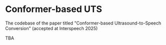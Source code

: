 # Conformer-based UTS
The codebase of the paper titled "Conformer-based Ultrasound-to-Speech Conversion" (accepted at Interspeech 2025)

TBA
